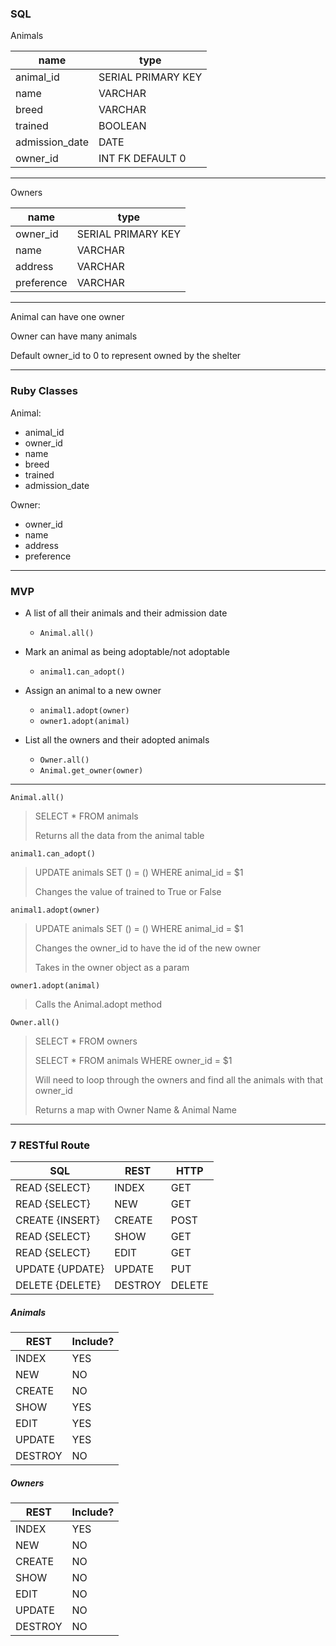 ### SQL

Animals

name  | type  
--|--
animal_id| SERIAL PRIMARY KEY  
name  | VARCHAR  
breed  | VARCHAR  
trained  | BOOLEAN  
admission_date | DATE
owner_id  | INT FK DEFAULT 0  

---

Owners

name  | type  
--|--
owner_id  | SERIAL PRIMARY KEY  
name  | VARCHAR  
address  | VARCHAR
preference  | VARCHAR  

---

Animal can have one owner

Owner can have many animals

Default owner_id to 0 to represent owned by the shelter

---

### Ruby Classes

Animal:

 - animal_id
 - owner_id
 - name
 - breed
 - trained
 - admission_date


Owner:

 - owner_id
 - name
 - address
 - preference

---

### MVP

 - A list of all their animals and their admission date

	- `Animal.all()`


 - Mark an animal as being adoptable/not adoptable

   - `animal1.can_adopt()`


 - Assign an animal to a new owner

   - `animal1.adopt(owner)`
   - `owner1.adopt(animal)`


 - List all the owners and their adopted animals

   - `Owner.all()`
   - `Animal.get_owner(owner)`


---

`Animal.all()`

> SELECT * FROM animals
>
> Returns all the data from the animal table


`animal1.can_adopt()`

> UPDATE animals SET () = () WHERE animal_id = $1
>
> Changes the value of trained to True or False


`animal1.adopt(owner)`

> UPDATE animals SET () = () WHERE animal_id = $1
>
> Changes the owner_id to have the id of the new owner
>
> Takes in the owner object as a param


`owner1.adopt(animal)`

> Calls the Animal.adopt method

`Owner.all()`

> SELECT * FROM owners
>
> SELECT * FROM animals WHERE owner_id = $1
>
> Will need to loop through the owners and find all the animals with that owner_id
>
> Returns a map with Owner Name & Animal Name

---

### 7 RESTful Route

SQL| REST | HTTP
--|--| --
READ {SELECT}  | INDEX | GET  
READ {SELECT} | NEW | GET
CREATE {INSERT} | CREATE | POST
READ {SELECT} | SHOW | GET
READ {SELECT} | EDIT | GET
UPDATE {UPDATE} | UPDATE | PUT
DELETE {DELETE} | DESTROY | DELETE

##### Animals

REST | Include?
-- | --
INDEX  | YES
NEW  | NO
CREATE  | NO  
SHOW  | YES
EDIT  | YES  
UPDATE  | YES  
DESTROY  | NO  


##### Owners

REST | Include?
-- | --
INDEX  | YES
NEW  | NO
CREATE  | NO  
SHOW  | NO  
EDIT  | NO  
UPDATE  | NO  
DESTROY  | NO  
